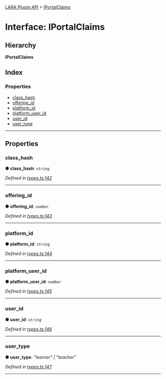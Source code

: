 [LARA Plugin API](../README.md) > [IPortalClaims](../interfaces/iportalclaims.md)

# Interface: IPortalClaims

## Hierarchy

**IPortalClaims**

## Index

### Properties

* [class_hash](iportalclaims.md#class_hash)
* [offering_id](iportalclaims.md#offering_id)
* [platform_id](iportalclaims.md#platform_id)
* [platform_user_id](iportalclaims.md#platform_user_id)
* [user_id](iportalclaims.md#user_id)
* [user_type](iportalclaims.md#user_type)

---

## Properties

<a id="class_hash"></a>

###  class_hash

**● class_hash**: *`string`*

*Defined in [types.ts:142](../../../lara-typescript/src/plugin-api/types.ts#L142)*

___
<a id="offering_id"></a>

###  offering_id

**● offering_id**: *`number`*

*Defined in [types.ts:143](../../../lara-typescript/src/plugin-api/types.ts#L143)*

___
<a id="platform_id"></a>

###  platform_id

**● platform_id**: *`string`*

*Defined in [types.ts:144](../../../lara-typescript/src/plugin-api/types.ts#L144)*

___
<a id="platform_user_id"></a>

###  platform_user_id

**● platform_user_id**: *`number`*

*Defined in [types.ts:145](../../../lara-typescript/src/plugin-api/types.ts#L145)*

___
<a id="user_id"></a>

###  user_id

**● user_id**: *`string`*

*Defined in [types.ts:146](../../../lara-typescript/src/plugin-api/types.ts#L146)*

___
<a id="user_type"></a>

###  user_type

**● user_type**: *"learner" \| "teacher"*

*Defined in [types.ts:147](../../../lara-typescript/src/plugin-api/types.ts#L147)*

___


